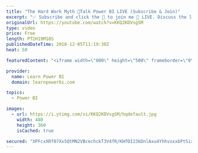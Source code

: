 ```yaml
---
title: "The Hard Work Myth 🔴Talk Power BI LIVE (Subscribe & Join)"
excerpt: "✅ Subscribe and click the 🔔 to join me 🔴 LIVE. Discuss the latest in Power BI and ask any Power BI question. 💡 Join the Talk Power BI Insider's Club at http://www.TalkPowerBI.com for special privileges and access  Hello, I am Avi Singh, Microsoft MVP and Power BI Pro! I just love talking about Power"
originalUrl: https://youtube.com/watch?v=KKQ2KDVsgSM
type: video
price: Free
length: PT2H19M18S
publishedDateTime: 2018-12-05T11:19:30Z
heat: 50

featuredContent: "<iframe width=\"800\" height=\"500\" frameborder=\"0\" src=\"https://www.youtube.com/embed/KKQ2KDVsgSM\" allow=\"accelerometer; autoplay; encrypted-media; gyroscope; picture-in-picture\" allowfullscreen></iframe>"

provider:
  name: Learn Power BI
  domain: learnpowerbi.com

topics:
  - Power BI

images:
  - url: https://i.ytimg.com/vi/KKQ2KDVsgSM/hqdefault.jpg
    width: 480
    height: 360
    isCached: true

secured: "XPFcxXRf07Xx5QtMN2VBcechckT3V4fR/KHfDI23bDnlAxu4YhhvxxxbPt5ixpn++kGcPBMwmx7gyrHH+x3J6hK4kmu4C2o0PfNFa7WZsB486kytnmM91spzXQtC2t3J9EGr8TvCsKFJtftI03U6FxwRx65ZHfRVfHivFmcH6Vw5tKEa22bOFWliOZjG4OUM82/g9AiozBKA1s5c5AeBMbl96ydNlfDq4mz5vUGZapU6yIuK0uPYFeStOi9aVeTavnYjEhI2+qCq13UeLCVDANfIBobZgaJaBWOd1RQfyXlsuJAK6sL0jh6o0vQ3xUMnT0l62lRMwCCsme17xO4YezagNo+ssV/VqlKnannRFUgNRDDmGM3OTNZwCrtrbaHLiEG2vu+f7S6MXqq5Y/SnhrbmeUeW5z3DPHPj3GN5cMc=;qy4HyEBLDqLIzJ7fc4w+Hw=="
---
```


